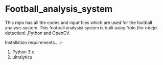 # Football_analysis_system
 This repo has all the codes and input files which are used for the football analysis system. This football analysisi system is built using Yolo (for obejct detection) ,Python and OpenCV.



Installation requirements....:-
1. Python 3.x
2. ultralytics
